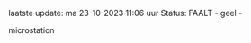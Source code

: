 laatste update: 
ma 23-10-2023 11:06   uur 
Status: FAALT - geel - 
<div class="service Y">microstation</div>